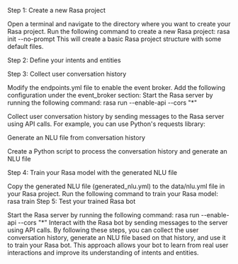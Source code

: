 Step 1: Create a new Rasa project

Open a terminal and navigate to the directory where you want to create your Rasa project.
Run the following command to create a new Rasa project: rasa init --no-prompt
This will create a basic Rasa project structure with some default files.


Step 2: Define your intents and entities


Step 3: Collect user conversation history

Modify the endpoints.yml file to enable the event broker. Add the following configuration under the event_broker section:
Start the Rasa server by running the following command: rasa run --enable-api --cors "*"

Collect user conversation history by sending messages to the Rasa server using API calls. For example, you can use Python's requests library:


Generate an NLU file from conversation history

Create a Python script to process the conversation history and generate an NLU file


Step 4: Train your Rasa model with the generated NLU file

Copy the generated NLU file (generated_nlu.yml) to the data/nlu.yml file in your Rasa project.
Run the following command to train your Rasa model: rasa train
Step 5: Test your trained Rasa bot

Start the Rasa server by running the following command: rasa run --enable-api --cors "*"
Interact with the Rasa bot by sending messages to the server using API calls.
By following these steps, you can collect the user conversation history, generate an NLU file based on that history, and use it to train your Rasa bot. This approach allows your bot to learn from real user interactions and improve its understanding of intents and entities.